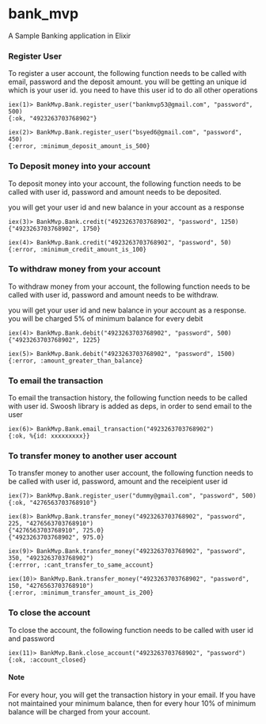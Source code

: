 # bank_mvp
A Sample Banking application in Elixir

### Register User
To register a user account, the following function needs to be called with email, password and the deposit amount. you will be getting an unique id which is your user id. you need to have this user id to do all other operations

```
iex(1)> BankMvp.Bank.register_user("bankmvp53@gmail.com", "password", 500)
{:ok, "4923263703768902"}

iex(2)> BankMvp.Bank.register_user("bsyed6@gmail.com", "password", 450)
{:error, :minimum_deposit_amount_is_500}

```
### To Deposit money into your account
To deposit money into your account, the following function needs to be called with user id, password and amount needs to be deposited. 

you will get your user id and new balance in your account as a response

```
iex(3)> BankMvp.Bank.credit("4923263703768902", "password", 1250)
{"4923263703768902", 1750}

iex(4)> BankMvp.Bank.credit("4923263703768902", "password", 50)
{:error, :minimum_credit_amount_is_100}

```

### To withdraw money from your account
To withdraw money from your account, the following function needs to be called with user id, password and amount needs to be withdraw.

you will get your user id and new balance in your account as a response. you will be charged 5% of minimum balance for every debit

```
iex(4)> BankMvp.Bank.debit("4923263703768902", "password", 500)
{"4923263703768902", 1225}

iex(5)> BankMvp.Bank.debit("4923263703768902", "password", 1500)
{:error, :amount_greater_than_balance}

```
### To email the transaction
To email the transaction history, the following function needs to be called with user id.
Swoosh library is added as deps, in order to send email to the user

```
iex(6)> BankMvp.Bank.email_transaction("4923263703768902")
{:ok, %{id: xxxxxxxxx}}

```
### To transfer money to another user account
To transfer money to another user account, the following function needs to be called with user id, password, amount and the receipient user id

```
iex(7)> BankMvp.Bank.register_user("dummy@gmail.com", "password", 500)   
{:ok, "4276563703768910"}

iex(8)> BankMvp.Bank.transfer_money("4923263703768902", "password", 225, "4276563703768910")
{"4276563703768910", 725.0}
{"4923263703768902", 975.0}

iex(9)> BankMvp.Bank.transfer_money("4923263703768902", "password", 350, "4923263703768902") 
{:errror, :cant_transfer_to_same_account}

iex(10)> BankMvp.Bank.transfer_money("4923263703768902", "password", 150, "4276563703768910")
{:error, :minimum_transfer_amount_is_200}

```

### To close the account
To close the account, the following function needs to be called with user id and password

```
iex(11)> BankMvp.Bank.close_account("4923263703768902", "password")
{:ok, :account_closed}

```
#### Note
For every hour, you will get the transaction history in your email. If you have not maintained your minimum balance, then for every hour 10% of minimum balance will be charged from your account.

